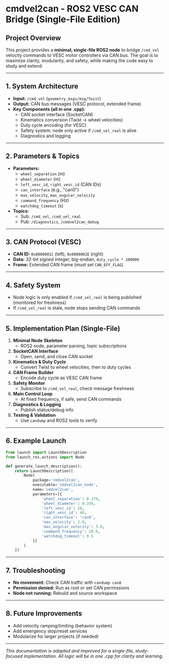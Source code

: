 # cmdvel2can - ROS2 VESC CAN Bridge (Single-File Edition)

## Project Overview

This project provides a **minimal, single-file ROS2 node** to bridge `/cmd_vel` velocity commands to VESC motor controllers via CAN bus. The goal is to maximize clarity, modularity, and safety, while making the code easy to study and extend.

---

## 1. System Architecture

- **Input:** `/cmd_vel` (`geometry_msgs/msg/Twist`)
- **Output:** CAN bus messages (VESC protocol, extended frame)
- **Key Components (all in one .cpp):**
  - CAN socket interface (SocketCAN)
  - Kinematics conversion (Twist → wheel velocities)
  - Duty cycle encoding (for VESC)
  - Safety system: node only active if `/cmd_vel_real` is alive
  - Diagnostics and logging

---

## 2. Parameters & Topics

- **Parameters:**
  - `wheel_separation` (m)
  - `wheel_diameter` (m)
  - `left_vesc_id`, `right_vesc_id` (CAN IDs)
  - `can_interface` (e.g., "can0")
  - `max_velocity`, `max_angular_velocity`
  - `command_frequency` (Hz)
  - `watchdog_timeout` (s)
- **Topics:**
  - Sub: `/cmd_vel`, `/cmd_vel_real`
  - Pub: `/diagnostics`, `/cmdvel2can_debug`

---

## 3. CAN Protocol (VESC)

- **CAN ID:** `0x8000001C` (left), `0x8000002E` (right)
- **Data:** 32-bit signed integer, big-endian, `duty_cycle * 100000`
- **Frame:** Extended CAN frame (must set `CAN_EFF_FLAG`)

---

## 4. Safety System

- Node logic is only enabled if `/cmd_vel_real` is being published (monitored for freshness)
- If `/cmd_vel_real` is stale, node stops sending CAN commands

---

## 5. Implementation Plan (Single-File)

1. **Minimal Node Skeleton**
   - ROS2 node, parameter parsing, topic subscriptions
2. **SocketCAN Interface**
   - Open, send, and close CAN socket
3. **Kinematics & Duty Cycle**
   - Convert Twist to wheel velocities, then to duty cycles
4. **CAN Frame Builder**
   - Encode duty cycle as VESC CAN frame
5. **Safety Monitor**
   - Subscribe to `/cmd_vel_real`, check message freshness
6. **Main Control Loop**
   - At fixed frequency, if safe, send CAN commands
7. **Diagnostics & Logging**
   - Publish status/debug info
8. **Testing & Validation**
   - Use `candump` and ROS2 tools to verify

---

## 6. Example Launch

```python
from launch import LaunchDescription
from launch_ros.actions import Node

def generate_launch_description():
    return LaunchDescription([
        Node(
            package='cmdvel2can',
            executable='cmdvel2can_node',
            name='cmdvel2can',
            parameters=[{
                'wheel_separation': 0.370,
                'wheel_diameter': 0.356,
                'left_vesc_id': 28,
                'right_vesc_id': 46,
                'can_interface': 'can0',
                'max_velocity': 2.0,
                'max_angular_velocity': 3.0,
                'command_frequency': 20.0,
                'watchdog_timeout': 0.5
            }]
        )
    ])
```

---

## 7. Troubleshooting

- **No movement:** Check CAN traffic with `candump can0`
- **Permission denied:** Run as root or set CAN permissions
- **Node not running:** Rebuild and source workspace

---

## 8. Future Improvements

- Add velocity ramping/limiting (behavior system)
- Add emergency stop/reset services
- Modularize for larger projects (if needed)

---

*This documentation is adapted and improved for a single-file, study-focused implementation. All logic will be in one .cpp for clarity and learning.*
